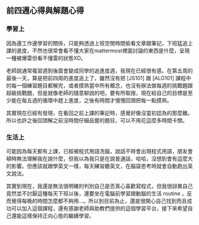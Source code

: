 
## 前四週心得與解題心得

### 學習上
因為邊工作邊學習的關係，只能夠透過上班空閒時間偷看文章跟筆記，下班猛追上課的進度，不然也很常會看不懂大家在mattermost裡面討論的東西是什麼，呈現一種被爆雷但看不懂雷的狀態XD。

老師說通常複習週到後面會變成同學的追進度週，我現在已經很有感。在第五周的最後一天，算是把前四周的進度追上了，雖然沒有把 [JS101] 跟 [ALG101] 課程中的每一個練習題目都解完，或者摸熟當中所有概念，也沒有辦法做每週的挑戰題跟超級挑戰題，但是就像老師的隨意聊說的吧，要有所取捨，現在給自己的目標是至少能在每五週的循環中趕上進度，之後有時間才慢慢回頭把每一點摸熟。

其實現在已經有發現，在看回之前上課的筆記時，感覺好像沒當初認為的那麼難。所以也許之後回頭解之前沒時間仔細品嘗的題目，可以不用花這麼多時間卡關。

### 生活上
可能因為每天都有上課，已經被程式用語洗腦，說話不時會出現程式用語，朋友會頓時無法理解我在說什麼，但我以為我只是在說普通話，哈哈，沒想到會有這麼大的影響。但應該就跟學英文一樣，每天練習聽英文，在腦袋思考時就會自動跑出英文說法。

其實到現在，我還是無法很明確的判別自己是否真心喜歡寫程式，但我很訝異自己竟然並不討厭這種每天下班以後，還要坐在電腦前學習跟動腦的生活 routine ，反而覺得每晚的時間怎麼都不夠用...。所以到目前為止，還是很開心自己找到而且成功可以加入這個課程，還有感謝老師與助教們提供的這個學習平台，接下來希望自己還能這樣保持正向心態的繼續學習。